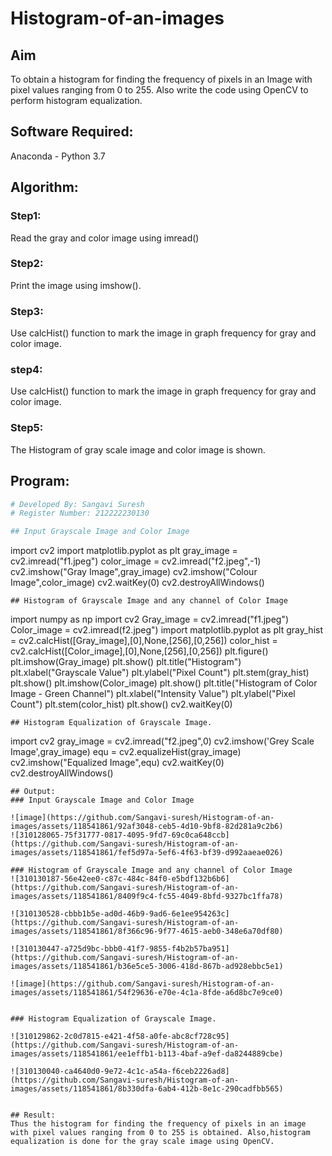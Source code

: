 # Histogram-of-an-images
## Aim
To obtain a histogram for finding the frequency of pixels in an Image with pixel values ranging from 0 to 255. Also write the code using OpenCV to perform histogram equalization.

## Software Required:
Anaconda - Python 3.7

## Algorithm:
### Step1:
Read the gray and color image using imread()

### Step2:
Print the image using imshow().



### Step3:
Use calcHist() function to mark the image in graph frequency for gray and color image.

### step4:
Use calcHist() function to mark the image in graph frequency for gray and color image.

### Step5:
The Histogram of gray scale image and color image is shown.


## Program:
```python
# Developed By: Sangavi Suresh
# Register Number: 212222230130

## Input Grayscale Image and Color Image
```
import cv2
import matplotlib.pyplot as plt
gray_image = cv2.imread("f1.jpeg")
color_image = cv2.imread("f2.jpeg",-1)
cv2.imshow("Gray Image",gray_image)
cv2.imshow("Colour Image",color_image)
cv2.waitKey(0)
cv2.destroyAllWindows()
```
## Histogram of Grayscale Image and any channel of Color Image
```
import numpy as np
import cv2
Gray_image = cv2.imread("f1.jpeg")
Color_image = cv2.imread(f2.jpeg")
import matplotlib.pyplot as plt
gray_hist = cv2.calcHist([Gray_image],[0],None,[256],[0,256])
color_hist = cv2.calcHist([Color_image],[0],None,[256],[0,256])
plt.figure()
plt.imshow(Gray_image)
plt.show()
plt.title("Histogram")
plt.xlabel("Grayscale Value")
plt.ylabel("Pixel Count")
plt.stem(gray_hist)
plt.show()
plt.imshow(Color_image)
plt.show()
plt.title("Histogram of Color Image - Green Channel")
plt.xlabel("Intensity Value")
plt.ylabel("Pixel Count")
plt.stem(color_hist)
plt.show()
cv2.waitKey(0)
```
## Histogram Equalization of Grayscale Image.
```

import cv2
gray_image = cv2.imread("f2.jpeg",0)
cv2.imshow('Grey Scale Image',gray_image)
equ = cv2.equalizeHist(gray_image)
cv2.imshow("Equalized Image",equ)
cv2.waitKey(0)
cv2.destroyAllWindows()




```
## Output:
### Input Grayscale Image and Color Image

![image](https://github.com/Sangavi-suresh/Histogram-of-an-images/assets/118541861/92af3048-ceb5-4d10-9bf8-82d281a9c2b6)
![310128065-75f31777-0817-4095-9fd7-69c0ca648ccb](https://github.com/Sangavi-suresh/Histogram-of-an-images/assets/118541861/fef5d97a-5ef6-4f63-bf39-d992aaeae026)

### Histogram of Grayscale Image and any channel of Color Image
![310130187-56e42ee0-c87c-484c-84f0-e5bdf132b6b6](https://github.com/Sangavi-suresh/Histogram-of-an-images/assets/118541861/8409f9c4-fc55-4049-8bfd-9327bc1ffa78)

![310130528-cbbb1b5e-ad0d-46b9-9ad6-6e1ee954263c](https://github.com/Sangavi-suresh/Histogram-of-an-images/assets/118541861/8f366c96-9f77-4615-aeb0-348e6a70df80)

![310130447-a725d9bc-bbb0-41f7-9855-f4b2b57ba951](https://github.com/Sangavi-suresh/Histogram-of-an-images/assets/118541861/b36e5ce5-3006-418d-867b-ad928ebbc5e1)

![image](https://github.com/Sangavi-suresh/Histogram-of-an-images/assets/118541861/54f29636-e70e-4c1a-8fde-a6d8bc7e9ce0)


### Histogram Equalization of Grayscale Image.

![310129862-2c0d7815-e421-4f58-a0fe-abc8cf728c95](https://github.com/Sangavi-suresh/Histogram-of-an-images/assets/118541861/ee1effb1-b113-4baf-a9ef-da8244889cbe)

![310130040-ca4640d0-9e72-4c1c-a54a-f6ceb2226ad8](https://github.com/Sangavi-suresh/Histogram-of-an-images/assets/118541861/8b330dfa-6ab4-412b-8e1c-290cadfbb565)


## Result: 
Thus the histogram for finding the frequency of pixels in an image with pixel values ranging from 0 to 255 is obtained. Also,histogram equalization is done for the gray scale image using OpenCV.

